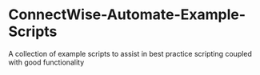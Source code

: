 # ConnectWise-Automate-Example-Scripts
A collection of example scripts to assist in best practice scripting coupled with good functionality
